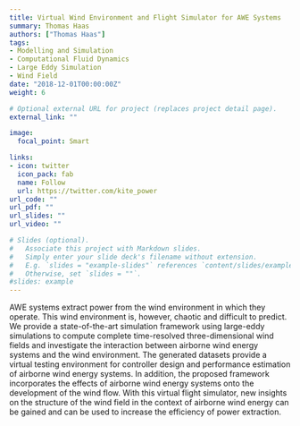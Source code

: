 ```yaml
---
title: Virtual Wind Environment and Flight Simulator for AWE Systems
summary: Thomas Haas
authors: ["Thomas Haas"]
tags:
- Modelling and Simulation
- Computational Fluid Dynamics
- Large Eddy Simulation
- Wind Field
date: "2018-12-01T00:00:00Z"
weight: 6

# Optional external URL for project (replaces project detail page).
external_link: ""

image:
  focal_point: Smart

links:
- icon: twitter
  icon_pack: fab
  name: Follow
  url: https://twitter.com/kite_power
url_code: ""
url_pdf: ""
url_slides: ""
url_video: ""

# Slides (optional).
#   Associate this project with Markdown slides.
#   Simply enter your slide deck's filename without extension.
#   E.g. `slides = "example-slides"` references `content/slides/example-slides.md`.
#   Otherwise, set `slides = ""`.
#slides: example
---
```


AWE systems extract power from the wind environment in which they operate. This wind environment is, however, chaotic and difficult to predict. We provide a state-of-the-art simulation framework using large-eddy simulations to compute complete time-resolved three-dimensional wind fields and investigate the interaction between airborne wind energy systems and the wind environment. The generated datasets provide a virtual testing environment for controller design and performance estimation of airborne wind energy systems. In addition, the proposed framework incorporates the effects of airborne wind energy systems onto the development of the wind flow. With this virtual flight simulator, new insights on the structure of the wind field in the context of airborne wind energy can be gained and can be used to increase the efficiency of power extraction.
